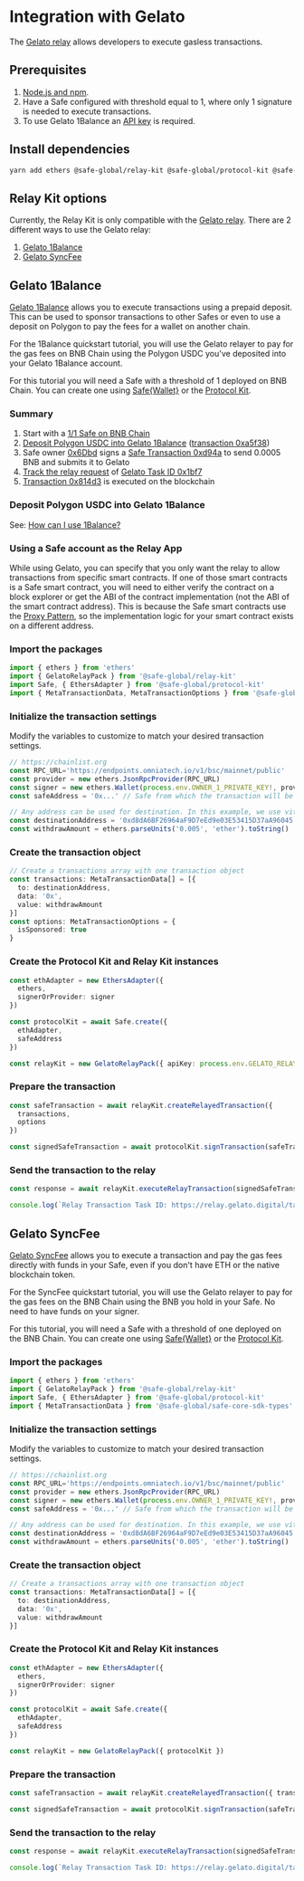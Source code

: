 # Integration with Gelato

The [Gelato relay](https://docs.gelato.network/developer-services/relay) allows developers to execute gasless transactions.

## Prerequisites

1. [Node.js and npm](https://docs.npmjs.com/downloading-and-installing-node-js-and-npm#using-a-node-version-manager-to-install-nodejs-and-npm).
2. Have a Safe configured with threshold equal to 1, where only 1 signature is needed to execute transactions.
3. To use Gelato 1Balance an [API key](https://docs.gelato.network/developer-services/relay/payment-and-fees/1balance) is required.

## Install dependencies

```bash
yarn add ethers @safe-global/relay-kit @safe-global/protocol-kit @safe-global/safe-core-sdk-types
```

## Relay Kit options

Currently, the Relay Kit is only compatible with the [Gelato relay](https://docs.gelato.network/developer-services/relay). There are 2 different ways to use the Gelato relay:
1. [Gelato 1Balance](https://docs.gelato.network/developer-services/relay/payment-and-fees/1balance)
2. [Gelato SyncFee](https://docs.gelato.network/developer-services/relay/quick-start/callwithsyncfee)

## Gelato 1Balance

[Gelato 1Balance](https://docs.gelato.network/developer-services/relay/payment-and-fees/1balance) allows you to execute transactions using a prepaid deposit. This can be used to sponsor transactions to other Safes or even to use a deposit on Polygon to pay the fees for a wallet on another chain.

For the 1Balance quickstart tutorial, you will use the Gelato relayer to pay for the gas fees on BNB Chain using the Polygon USDC you've deposited into your Gelato 1Balance account.

For this tutorial you will need a Safe with a threshold of 1 deployed on BNB Chain. You can create one using [Safe{Wallet}](https://app.safe.global/) or the [Protocol Kit](../../protocol-kit/README.md).

### Summary

1. Start with a [1/1 Safe on BNB Chain](https://app.safe.global/transactions/history?safe=bnb:0x6651FD6Abe0843f7B6CB9047b89655cc7Aa78221)
1. [Deposit Polygon USDC into Gelato 1Balance](https://docs.gelato.network/developer-services/relay/payment-and-fees/1balance#how-can-i-use-1balance) ([transaction 0xa5f38](https://polygonscan.com/tx/0xa5f388c2d6e0d1bb32e940fccddf8eab182ad191644936665a54bf4bb1bac555))
1. Safe owner [0x6Dbd](https://bscscan.com/address/0x6Dbd26Bca846BDa60A90890cfeF8fB47E7d0f22c) signs a [Safe Transaction 0xd94a](https://safe-transaction-bsc.safe.global/api/v1/multisig-transactions/0xd94abf947f2b14333edff2cbf96e9d26bee9d8357f06c0da7d0849eab97013d8/
) to send 0.0005 BNB and submits it to Gelato
1. [Track the relay request](https://docs.gelato.network/developer-services/relay/quick-start/tracking-your-relay-request) of [Gelato Task ID 0x1bf7](https://relay.gelato.digital/tasks/status/0x1bf7664a1e176472f604bb3840d3d2a5bf56f98b60307961c3f8cee099f1eeb8)
1. [Transaction 0x814d3](https://bscscan.com/tx/0x814d385c0ec036be65663b5fbfb0d8d4e0d35af395d4d96b13f2cafaf43138f9) is executed on the blockchain

### Deposit Polygon USDC into Gelato 1Balance

See: [How can I use 1Balance?](https://docs.gelato.network/developer-services/relay/payment-and-fees/1balance#how-can-i-use-1balance)

### Using a Safe account as the Relay App

While using Gelato, you can specify that you only want the relay to allow transactions from specific smart contracts. If one of those smart contracts is a Safe smart contract, you will need to either verify the contract on a block explorer or get the ABI of the contract implementation (not the ABI of the smart contract address). This is because the Safe smart contracts use the [Proxy Pattern](https://medium.com/coinmonks/proxy-pattern-and-upgradeable-smart-contracts-45d68d6f15da), so the implementation logic for your smart contract exists on a different address.

### Import the packages

```typescript
import { ethers } from 'ethers'
import { GelatoRelayPack } from '@safe-global/relay-kit'
import Safe, { EthersAdapter } from '@safe-global/protocol-kit'
import { MetaTransactionData, MetaTransactionOptions } from '@safe-global/safe-core-sdk-types'
```
### Initialize the transaction settings

Modify the variables to customize to match your desired transaction settings.

```typescript
// https://chainlist.org
const RPC_URL='https://endpoints.omniatech.io/v1/bsc/mainnet/public'
const provider = new ethers.JsonRpcProvider(RPC_URL)
const signer = new ethers.Wallet(process.env.OWNER_1_PRIVATE_KEY!, provider)
const safeAddress = '0x...' // Safe from which the transaction will be sent

// Any address can be used for destination. In this example, we use vitalik.eth
const destinationAddress = '0xd8dA6BF26964aF9D7eEd9e03E53415D37aA96045'
const withdrawAmount = ethers.parseUnits('0.005', 'ether').toString()
```

### Create the transaction object

```typescript
// Create a transactions array with one transaction object
const transactions: MetaTransactionData[] = [{
  to: destinationAddress,
  data: '0x',
  value: withdrawAmount
}]
const options: MetaTransactionOptions = {
  isSponsored: true
}
```

### Create the Protocol Kit and Relay Kit instances

```typescript
const ethAdapter = new EthersAdapter({
  ethers,
  signerOrProvider: signer
})

const protocolKit = await Safe.create({
  ethAdapter,
  safeAddress
})

const relayKit = new GelatoRelayPack({ apiKey: process.env.GELATO_RELAY_API_KEY!, protocolKit })
```

### Prepare the transaction

```typescript
const safeTransaction = await relayKit.createRelayedTransaction({
  transactions,
  options
})

const signedSafeTransaction = await protocolKit.signTransaction(safeTransaction)
```

### Send the transaction to the relay

```typescript
const response = await relayKit.executeRelayTransaction(signedSafeTransaction, options)

console.log(`Relay Transaction Task ID: https://relay.gelato.digital/tasks/status/${response.taskId}`)
```

## Gelato SyncFee

[Gelato SyncFee](https://docs.gelato.network/developer-services/relay/quick-start/callwithsyncfee) allows you to execute a transaction and pay the gas fees directly with funds in your Safe, even if you don't have ETH or the native blockchain token.

For the SyncFee quickstart tutorial, you will use the Gelato relayer to pay for the gas fees on the BNB Chain using the BNB you hold in your Safe. No need to have funds on your signer.

For this tutorial, you will need a Safe with a threshold of one deployed on the BNB Chain. You can create one using [Safe{Wallet}](https://app.safe.global/) or the [Protocol Kit](../../protocol-kit/README.md).

### Import the packages

```typescript
import { ethers } from 'ethers'
import { GelatoRelayPack } from '@safe-global/relay-kit'
import Safe, { EthersAdapter } from '@safe-global/protocol-kit'
import { MetaTransactionData } from '@safe-global/safe-core-sdk-types'
```

### Initialize the transaction settings

Modify the variables to customize to match your desired transaction settings.

```typescript
// https://chainlist.org
const RPC_URL='https://endpoints.omniatech.io/v1/bsc/mainnet/public'
const provider = new ethers.JsonRpcProvider(RPC_URL)
const signer = new ethers.Wallet(process.env.OWNER_1_PRIVATE_KEY!, provider)
const safeAddress = '0x...' // Safe from which the transaction will be sent

// Any address can be used for destination. In this example, we use vitalik.eth
const destinationAddress = '0xd8dA6BF26964aF9D7eEd9e03E53415D37aA96045'
const withdrawAmount = ethers.parseUnits('0.005', 'ether').toString()
```

### Create the transaction object

```typescript
// Create a transactions array with one transaction object
const transactions: MetaTransactionData[] = [{
  to: destinationAddress,
  data: '0x',
  value: withdrawAmount
}]
```

### Create the Protocol Kit and Relay Kit instances

```typescript
const ethAdapter = new EthersAdapter({
  ethers,
  signerOrProvider: signer
})

const protocolKit = await Safe.create({
  ethAdapter,
  safeAddress
})

const relayKit = new GelatoRelayPack({ protocolKit })
```

### Prepare the transaction

```typescript
const safeTransaction = await relayKit.createRelayedTransaction({ transactions })

const signedSafeTransaction = await protocolKit.signTransaction(safeTransaction)
```

### Send the transaction to the relay

```typescript
const response = await relayKit.executeRelayTransaction(signedSafeTransaction)

console.log(`Relay Transaction Task ID: https://relay.gelato.digital/tasks/status/${response.taskId}`)
```
